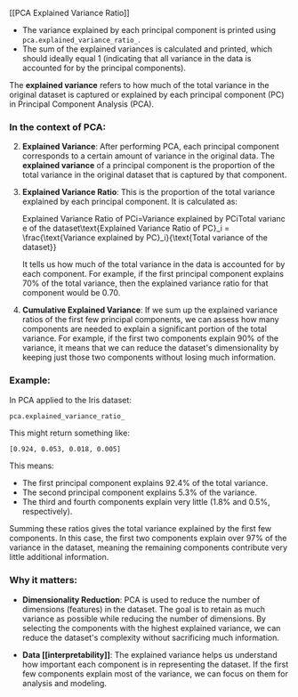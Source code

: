 [[PCA Explained Variance Ratio]]
- The variance explained by each principal component is printed using `pca.explained_variance_ratio_`.
- The sum of the explained variances is calculated and printed, which should ideally equal 1 (indicating that all variance in the data is accounted for by the principal components).

The **explained variance** refers to how much of the total variance in the original dataset is captured or explained by each principal component (PC) in Principal Component Analysis (PCA).

### In the context of PCA:
    
2. **Explained Variance**: After performing PCA, each principal component corresponds to a certain amount of variance in the original data. The **explained variance** of a principal component is the proportion of the total variance in the original dataset that is captured by that component.
    
3. **Explained Variance Ratio**: This is the proportion of the total variance explained by each principal component. It is calculated as:
    
    Explained Variance Ratio of PCi=Variance explained by PCiTotal variance of the dataset\text{Explained Variance Ratio of PC}_i = \frac{\text{Variance explained by PC}_i}{\text{Total variance of the dataset}}
    
    It tells us how much of the total variance in the data is accounted for by each component. For example, if the first principal component explains 70% of the total variance, then the explained variance ratio for that component would be 0.70.
    
4. **Cumulative Explained Variance**: If we sum up the explained variance ratios of the first few principal components, we can assess how many components are needed to explain a significant portion of the total variance. For example, if the first two components explain 90% of the variance, it means that we can reduce the dataset's dimensionality by keeping just those two components without losing much information.
    

### Example:

In PCA applied to the Iris dataset:

```python
pca.explained_variance_ratio_
```

This might return something like:

```
[0.924, 0.053, 0.018, 0.005]
```

This means:

- The first principal component explains 92.4% of the total variance.
- The second principal component explains 5.3% of the variance.
- The third and fourth components explain very little (1.8% and 0.5%, respectively).

Summing these ratios gives the total variance explained by the first few components. In this case, the first two components explain over 97% of the variance in the dataset, meaning the remaining components contribute very little additional information.

### Why it matters:

- **Dimensionality Reduction**: PCA is used to reduce the number of dimensions (features) in the dataset. The goal is to retain as much variance as possible while reducing the number of dimensions. By selecting the components with the highest explained variance, we can reduce the dataset's complexity without sacrificing much information.
    
- **Data [[interpretability]]**: The explained variance helps us understand how important each component is in representing the dataset. If the first few components explain most of the variance, we can focus on them for analysis and modeling.
    